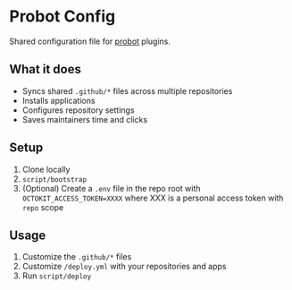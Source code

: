 # Probot Config

Shared configuration file for [probot](https://github.com/probot/) plugins.

## What it does

* Syncs shared `.github/*` files across multiple repositories
* Installs applications
* Configures repository settings
* Saves maintainers time and clicks 

## Setup

1. Clone locally
2. `script/bootstrap`
3. (Optional) Create a `.env` file in the repo root with `OCTOKIT_ACCESS_TOKEN=XXXX` where XXX is a personal access token with `repo` scope

## Usage

1. Customize the `.github/*` files
2. Customize `/deploy.yml` with your repositories and apps
3. Run `script/deploy`
